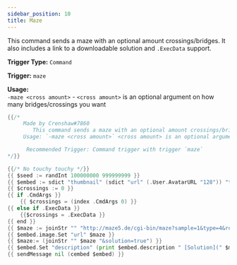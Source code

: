 ```yaml
---
sidebar_position: 10
title: Maze
---
```


This command sends a maze with an optional amount crossings/bridges. It also includes a link to a downloadable solution and `.ExecData` support.

**Trigger Type:** `Command`

**Trigger:** `maze`

**Usage:**  
`-maze <cross amount>` - `<cross amount>` is an optional argument on how many bridges/crossings you want

```go
{{/*
     Made by Crenshaw#7860
	    This command sends a maze with an optional amount crossings/bridges. It also includes a link to a downloadable solution and .ExecData support. 
     Usage: `-maze <cross amount>` <cross amount> is an optional argument on how many bridges/crossings you want

 	  Recommended Trigger: Command trigger with trigger `maze`
*/}}

{{/* No touchy touchy */}}
{{ $seed := randInt 100000000 999999999 }}
{{ $embed := sdict "thumbnail" (sdict "url" (.User.AvatarURL "128")) "title" (title "maze") "description" (joinStr "" "Requested by " .User.String " -") "image" (sdict "url" nil) "color" 123 }}
{{ $crossings := 0 }}
{{ if .CmdArgs }}
	{{ $crossings = (index .CmdArgs 0) }}
{{ else if .ExecData }}
	{{$crossings = .ExecData }}
{{ end }}
{{ $maze := joinStr "" "http://maze5.de/cgi-bin/maze?sample=1&type=4&rows=12&columns=12&crossings=" $crossings "&seed=" $seed "&algorithm=backtracker&algorithm=0.5&foreground=%23ffffff&background=%2336393f&bordersize=16&cellsize=32&linewidth=2.5&format=png" }}
{{ $embed.image.Set "url" $maze }}
{{ $maze:= (joinStr "" $maze "&solution=true") }}
{{ $embed.Set "description" (print $embed.description " [Solution](" $maze ")") }}
{{ sendMessage nil (cembed $embed) }}
```